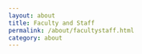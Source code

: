 ```yaml
---
layout: about
title: Faculty and Staff
permalink: /about/facultystaff.html
category: about
---
```



